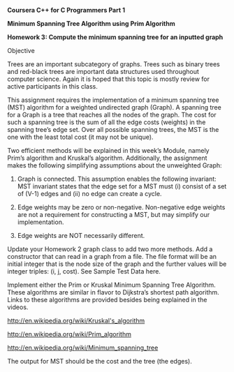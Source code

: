 <b>Coursera C++ for C Programmers Part 1

Minimum Spanning Tree Algorithm using Prim Algorithm

Homework 3: Compute the minimum spanning tree for an inputted graph</b>

Objective

Trees are an important subcategory of graphs. Trees such as binary trees and red-black trees are important data structures used throughout computer science. Again it is hoped that this topic is mostly review for active participants in this class.

This assignment requires the implementation of a minimum spanning tree (MST) algorithm for a weighted undirected graph (Graph). A spanning tree for a Graph is a tree that reaches all the nodes of the graph. The cost for such a spanning tree is the sum of all the edge costs (weights) in the spanning tree’s edge set. Over all possible spanning trees, the MST is the one with the least total cost (it may not be unique).

Two efficient methods will be explained in this week’s Module, namely Prim’s algorithm and Kruskal’s algorithm. Additionally, the assignment makes the following simplifying assumptions about the unweighted Graph:

1) Graph is connected. This assumption enables the following invariant: MST invariant states that the edge set for a MST must (i) consist of a set of (V-1) edges and (ii) no edge can create a cycle.

2) Edge weights may be zero or non-negative. Non-negative edge weights are not a requirement for constructing a MST, but may simplify our implementation.

3) Edge weights are NOT necessarily different.


Update your Homework 2 graph class to add two more methods. Add a constructor that can read in a graph from a file. The file format will be an initial integer that is the node size of the graph and the further values will be integer triples: (i, j, cost). See Sample Test Data here.

Implement either the Prim or Kruskal Minimum Spanning Tree Algorithm. These algorithms are similar in flavor to Dijkstra’s shortest path algorithm. Links to these algorithms are provided besides being explained in the videos.

http://en.wikipedia.org/wiki/Kruskal's_algorithm

http://en.wikipedia.org/wiki/Prim_algorithm 

http://en.wikipedia.org/wiki/Minimum_spanning_tree 

The output for MST should be the cost and the tree (the edges). 
